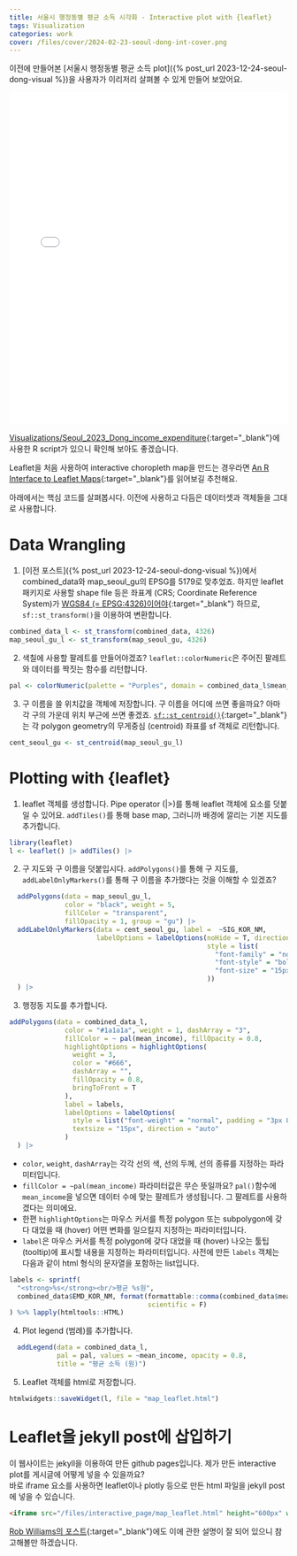 ```yaml
---
title: 서울시 행정동별 평균 소득 시각화 - Interactive plot with {leaflet}
tags: Visualization
categories: work
cover: /files/cover/2024-02-23-seoul-dong-int-cover.png
---
```



이전에 만들어본 [서울시 행정동별 평균 소득 plot]({% post_url 2023-12-24-seoul-dong-visual %})을 사용자가 이리저리 살펴볼 수 있게 만들어 보았어요.

<iframe src="/files/interactive_page/map_leaflet.html" height="600px" width="100%" style="border:none;"></iframe>

[Visualizations/Seoul_2023_Dong_income_expenditure](https://github.com/gaba-tope/Visualizations/blob/04bd7c6c96bb4fa6898e6f70c50e9f1b664517d8/Seoul_2023_Dong_income_expenditure/Seoul_Dong_income_exp.R){:target="_blank"}에 사용한 R script가 있으니 확인해 보아도 좋겠습니다.

Leaflet을 처음 사용하여 interactive choropleth map을 만드는 경우라면 [An R Interface to Leaflet Maps](https://rstudio.github.io/leaflet/index.html){:target="_blank"}를 읽어보길 추천해요.


아래에서는 핵심 코드를 살펴봅시다. 이전에 사용하고 다듬은 데이터셋과 객체들을 그대로 사용합니다.

# Data Wrangling
1. [이전 포스트]({% post_url 2023-12-24-seoul-dong-visual %})에서 combined_data와 map_seoul_gu의 EPSG를 5179로 맞추었죠. 하지만 leaflet 패키지로 사용할 shape file 등은 좌표계 (CRS; Coordinate Reference System)가 [WGS84 (= EPSG:4326)이어야](https://rstudio.github.io/leaflet/articles/projections.html){:target="_blank"} 하므로, `sf::st_transform()`을 이용하여 변환합니다.<br>
```r
combined_data_l <- st_transform(combined_data, 4326)
map_seoul_gu_l <- st_transform(map_seoul_gu, 4326)
```

2. 색칠에 사용할 팔레트를 만들어야겠죠? `leaflet::colorNumeric`은 주어진 팔레트와 데이터를 짝짓는 함수를 리턴합니다. 
```r
pal <- colorNumeric(palette = "Purples", domain = combined_data_l$mean_income)
```

3. 구 이름을 쓸 위치값을 객체에 저장합니다. 구 이름을 어디에 쓰면 좋을까요? 아마 각 구의 가운데 위치 부근에 쓰면 좋겠죠. [`sf::st_centroid()`](https://r-spatial.github.io/sf/reference/geos_unary.html){:target="_blank"}는 각 polygon geometry의 무게중심 (centroid) 좌표를 sf 객체로 리턴합니다. <br>
```r
cent_seoul_gu <- st_centroid(map_seoul_gu_l) 
```

# Plotting with {leaflet}
1. leaflet 객체를 생성합니다. Pipe operator (|>)를 통해 leaflet 객체에 요소를 덧붙일 수 있어요. `addTiles()`를 통해 base map, 그러니까 배경에 깔리는 기본 지도를 추가합니다.<br>
```r
library(leaflet)
l <- leaflet() |> addTiles() |> 
```

2. 구 지도와 구 이름을 덧붙입시다. `addPolygons()`를 통해 구 지도를, `addLabelOnlyMarkers()`를 통해 구 이름을 추가했다는 것을 이해할 수 있겠죠?<br>
```r
  addPolygons(data = map_seoul_gu_l,
              color = "black", weight = 5,
              fillColor = "transparent",
              fillOpacity = 1, group = "gu") |> 
  addLabelOnlyMarkers(data = cent_seoul_gu, label =  ~SIG_KOR_NM, 
                      labelOptions = labelOptions(noHide = T, direction = 'top', textOnly = T,
                                                  style = list(
                                                    "font-family" = "noto-sans",
                                                    "font-style" = "bold",
                                                    "font-size" = "15px"
                                                  ))
  ) |>
```

3. 행정동 지도를 추가합니다. <br>
```r
addPolygons(data = combined_data_l,
              color = "#1a1a1a", weight = 1, dashArray = "3",
              fillColor = ~ pal(mean_income), fillOpacity = 0.8,
              highlightOptions = highlightOptions(
                weight = 3,
                color = "#666",
                dashArray = "",
                fillOpacity = 0.8,
                bringToFront = T
              ),
              label = labels,
              labelOptions = labelOptions(
                style = list("font-weight" = "normal", padding = "3px 8px"),
                textsize = "15px", direction = "auto"
              )
  ) |> 
```
- `color`, `weight`, `dashArray`는 각각 선의 색, 선의 두께, 선의 종류를 지정하는 파라미터입니다. 
- `fillColor = ~pal(mean_income)` 파라미터값은 무슨 뜻일까요?
`pal()`함수에 `mean_income`을 넣으면 데이터 수에 맞는 팔레트가 생성됩니다. 그 팔레트를 사용하겠다는 의미에요.
- 한편 `highlightOptions`는 마우스 커서를 특정 polygon 또는 subpolygon에 갖다 대었을 때 (hover) 어떤 변화를 일으킬지 지정하는 파라미터입니다.
- `label`은 마우스 커서를 특정 polygon에 갖다 대었을 때 (hover) 나오는 툴팁 (tooltip)에 표시할 내용을 지정하는 파라미터입니다. 사전에 만든 `labels` 객체는 다음과 같이 html 형식의 문자열을 포함하는 list입니다.<br>
```r
labels <- sprintf(
  "<strong>%s</strong><br/>평균 %s원",
  combined_data$EMD_KOR_NM, format(formattable::comma(combined_data$mean_income, format = 'd'),
                                   scientific = F)
) %>% lapply(htmltools::HTML)
```
4. Plot legend (범례)를 추가합니다.<br>
```r
  addLegend(data = combined_data_l,
            pal = pal, values = ~mean_income, opacity = 0.8,
            title = "평균 소득 (원)")
```

5. Leaflet 객체를 html로 저장합니다.<br>
```r
htmlwidgets::saveWidget(l, file = "map_leaflet.html") 
```

# Leaflet을 jekyll post에 삽입하기
이 웹사이트는 jekyll을 이용하여 만든 github pages입니다. 제가 만든 interactive plot를 게시글에 어떻게 넣을 수 있을까요?<br> 바로 iframe 요소를 사용하면 leaflet이나 plotly 등으로 만든 html 파일을 jekyll post에 넣을 수 있습니다.<br>
```md
<iframe src="/files/interactive_page/map_leaflet.html" height="600px" width="100%" style="border:none;"></iframe>
```
 [Rob Williams의 포스트](https://jayrobwilliams.com/posts/2020/09/jekyll-html){:target="_blank"}에도 이에 관한 설명이 잘 되어 있으니 참고해볼만 하겠습니다.
